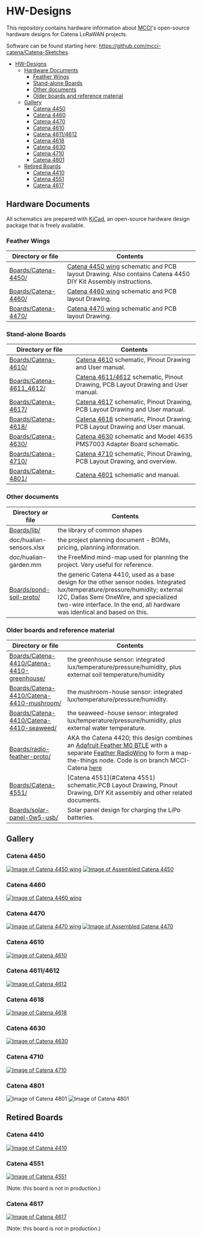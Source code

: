 # HW-Designs

This repository contains hardware information about [MCCI](https://mcci.com)'s open-source hardware designs for Catena LoRaWAN projects.

Software can be found starting here: https://github.com/mcci-catena/Catena-Sketches.

<!--
  This TOC uses the VS Code markdown TOC extension AlanWalk.markdown-toc.
  We strongly recommend updating using VS Code, the markdown-toc extension and the
  bierner.markdown-preview-github-styles extension. Note that if you are using
  VS Code 1.29 and Markdown TOC 1.5.6, https://github.com/AlanWalk/markdown-toc/issues/65
  applies -- you must change your line-ending to some non-auto value in Settings>
  Text Editor>Files.  `\n` works for me.
-->
<!-- markdownlint-capture -->
<!-- markdownlint-disable -->
<!-- TOC depthFrom:1 updateOnSave:false -->

- [HW-Designs](#hw-designs)
	- [Hardware Documents](#hardware-documents)
		- [Feather Wings](#feather-wings)
		- [Stand-alone Boards](#stand-alone-boards)
		- [Other documents](#other-documents)
		- [Older boards and reference material](#older-boards-and-reference-material)
	- [Gallery](#gallery)
		- [Catena 4450](#catena-4450)
		- [Catena 4460](#catena-4460)
		- [Catena 4470](#catena-4470)
		- [Catena 4610](#catena-4610)
		- [Catena 4611/4612](#catena-46114612)
		- [Catena 4618](#catena-4618)
		- [Catena 4630](#catena-4630)
		- [Catena 4710](#catena-4710)
		- [Catena 4801](#catena-4801)
	- [Retired Boards](#retired-boards)
		- [Catena 4410](#catena-4410)
		- [Catena 4551](#catena-4551)
		- [Catena 4617](#catena-4617)

<!-- /TOC -->
<!-- markdownlint-restore -->
<!-- Due to a bug in Markdown TOC, the table is formatted incorrectly if tab indentation is set other than 4. Due to another bug, this comment must be *after* the TOC entry. -->

## Hardware Documents

All schematics are prepared with [KiCad](http://kicad-pcb.org/), an open-source hardware design package that is freely available.

### Feather Wings

Directory or file | Contents
------------------|---------
[Boards/Catena-4450/](Boards/Catena-4450/) | [Catena 4450 wing](#catena-4450) schematic and PCB layout Drawing. Also contains Catena 4450 DIY Kit Assembly instructions.
[Boards/Catena-4460/](Boards/Catena-4460/) | [Catena 4460 wing](#catena-4460) schematic and PCB layout Drawing.
[Boards/Catena-4470/](./Boards/Catena-4470/) | [Catena 4470 wing](#catena-4470) schematic and PCB layout Drawing.

### Stand-alone Boards

Directory or file | Contents
------------------|---------
[Boards/Catena-4610/](./Boards/Catena-4610/) | [Catena 4610](#catena-4610) schematic, Pinout Drawing and User manual.
[Boards/Catena-4611_4612/](./Boards/Catena-4611_4612/) | [Catena 4611/4612](#catena-46114612) schematic, Pinout Drawing, PCB Layout Drawing and User manual.
[Boards/Catena-4617/](./Boards/Catena-4617/) | [Catena 4617](#catena-4617) schematic, Pinout Drawing, PCB Layout Drawing and User manual.
[Boards/Catena-4618/](./Boards/Catena-4618/) | [Catena 4618](#catena-4618) schematic, Pinout Drawing, PCB Layout Drawing and User manual.
[Boards/Catena-4630/](./Boards/Catena-4630/) | [Catena 4630](#catena-4630) schematic and Model 4635 PMS7003 Adapter Board schematic.
[Boards/Catena-4710/](./Boards/Catena-4710) | [Catena 4710](#catena-4710) schematic, Pinout Drawing, PCB Layout Drawing, and overview.
[Boards/Catena-4801/](./Boards/Catena-4801/) | [Catena 4801](#catena-4801) schematic and manual.

### Other documents

Directory or file | Contents
------------------|---------
[Boards/lib/](./Boards/lib/) | the library of common shapes
doc/hualian-sensors.xlsx | the project planning document - BOMs, pricing, planning information.
doc/hualian-garden.mm | the FreeMind mind-map used for planning the project. Very useful for reference.
[Boards/pond-soil-proto/](./Boards/pond-soil-proto/) | the generic Catena 4410, used as a base design for the other sensor nodes. Integrated lux/temperature/pressure/humidity; external I2C, Dallas Semi OneWire, and specialized two-wire interface. In the end, all hardware was identical and based on this.

### Older boards and reference material

Directory or file | Contents
------------------|---------
[Boards/Catena-4410/Catena-4410-greenhouse/](./Boards/Catena-4410/Catena-4410-greenhouse/) | the greenhouse sensor: integrated lux/temperature/pressure/humidity, plus external soil temperature/humidity
[Boards/Catena-4410/Catena-4410-mushroom/](./Boards/Catena-4410/Catena-4410-mushroom/) | the mushroom-house sensor: integrated lux/temperature/pressure/humidity.
[Boards/Catena-4410/Catena-4410-seaweed/](./Boards/Catena-4410/Catena-4410-seaweed/) | the seaweed-house sensor: integrated lux/temperature/pressure/humidity, plus external water temperature.
[Boards/radio-feather-proto/](./Boards/radio-feather-proto/) | AKA the Catena 4420; this design combines an [Adafruit Feather M0 BTLE](https://www.adafruit.com/products/2995) with a separate [Feather RadioWing](https://www.adafruit.com/products/3231) to form a map-the-things node. Code is on branch MCCI-Catena [here](https://github.com/mcci-catena/mapthethings-arduino.git)
[Boards/Catena-4551/](./Boards/Catena-4551/) | [Catena 4551](#Catena 4551) schematic,PCB Layout Drawing, Pinout Drawing, DIY Kit assembly and other related documents.
[Boards/solar-panel-0w5-usb/](./Boards/solar-panel-0w5-usb/) | Solar panel design for charging the LiPo batteries.

## Gallery

### Catena 4450

[![Image of Catena 4450 wing](assets/Catena-4450-Wing.jpg)](./Boards/Catena-4450/ "Link to design info for Catena 4450")
[![Image of Assembled Catena 4450](assets/Assembled-Catena-4450.jpg)](./Boards/Catena-4450/ "Link to design info for Catena 4450")

### Catena 4460

[![Image of Catena 4460 wing](/assets/Catena-4460-wing.jpg)](Boards/Catena-4460  "Link to design info for Catena 4450")

### Catena 4470

[![Image of Catena 4470 wing](/assets/Catena-4470-wing.jpg)](Boards/Catena-4470 "Link to design info for Catena 4470")
[![Image of Assembled Catena 4470](/assets/Catena-4470-Assembled.jpg)](Boards/Catena-4470 "Link to design info for Catena 4470")

### Catena 4610

[![Image of Catena 4610](/assets/Catena-4610.jpg)](Boards/Catena-4610 "Link to design info for Catena 4610")

### Catena 4611/4612

[![Image of Catena 4612](/assets/Catena-4612.jpg)](./Boards/Catena-4611_4612/ "Link to design info for Catena 4612")

### Catena 4618

[![Image of Catena 4618](/assets/Catena-4618.jpg)](Boards/Catena-4618/ "Link to design info for Catena 4618")

### Catena 4630

[![Image of Catena 4630](/assets/Catena-4630-With-PMS7003.jpg)](Boards/Catena-4630 "Link to design info for Catena 4630")

### Catena 4710

[![Image of Catena 4710](Boards/Catena-4710/assets/catena4710-hand-1512x2016.jpg)](Boards/Catena-4710/ "Link to design info for Catena 4710")

### Catena 4801

![Image of Catena 4801](/assets/Catena-4801.jpg)
![Image of Catena 4801](/assets/Catena-4801.jpg)

## Retired Boards

### Catena 4410

[![Image of Catena 4410](./assets/MCCI-Catena-4410-1080x620.jpg)](./Boards/Catena-4410/ "Link to design info for Catena 4410")

### Catena 4551

[![Image of Catena 4551](/assets/Catena-4551-Proto.jpg)](Boards/Catena-4551/ "Link to design info for Catena 4551")

(Note: this board is not in production.)

### Catena 4617

[![Image of Catena 4617](/assets/Catena-4617.jpg)](Boards/Catena-4617/ "Link to design info for Catena 4617")

(Note: this board is not in production.)
